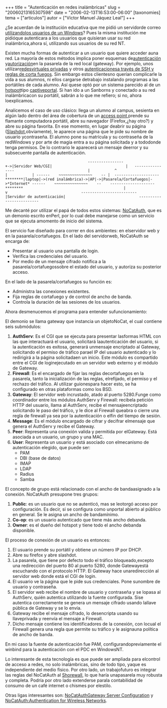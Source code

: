 +++
title = "Autenticación en redes inalámbricas"
slug = "20060213165307598"
date = "2006-02-13T16:53:00-06:00"
[taxonomies]
tema = ["articulos"]
autor = ["Víctor Manuel Jáquez Leal"]
+++

¿Se acuerdan de la institución educativa que me pidió un servidorde
correo [utilizandolos usuarios de un
Windows](http://glib.org.mx/article.php?story=20051223174704427)? Pues
la misma institución me pidióque autenticara a los usuarios que
quisieran usar su red inalámbrica,ahora sí, utilizando sus usuarios de
su red NT.

Existen mucha formas de autenticar a un usuario que quiere acceder auna
red. La mayoría de estos métodos implica poner esquemas
de[autenticación](http://en.wikipedia.org/wiki/Authentication)
y[autorización](http://en.wikipedia.org/wiki/Authorization)en la
pasarela de la red local (gateway). Por ejemplo, unos
utilizan[redesvirtuales
privadas](http://software.newsforge.com/software/05/11/21/175249.shtml?tid=92&tid=78)
y otros [autenticacionesa través de SSH y reglas de corta
fuegos](http://www.hackinthebox.org/modules.php?op=modload&name=News&file=article&sid=15607&mode=thread&order=0&thold=0).
Sin embargo estos clientesno querían complicarle la vida a sus alumnos,
ni ellos cargarse detrabajo instalando programas a las portátiles de
cada alumno. Así quese optó por un sistema parecido al de un
[hotspot](http://en.wikipedia.org/wiki/Hotspot_%28wifi%29)tipo
[captiveportal](http://en.wikipedia.org/wiki/Captive_portal). Si han ido
a un Sanborns y conectado a su red inalámbricacon su portátil, sabrán a
lo que me refiero; si no, ahora loexplicamos.

<!-- more -->
Analicemos el caso de uso clásico: llega un alumno al campus, sesienta
en algún lado dentro del área de cobertura de un [access
point](http://en.wikipedia.org/wiki/Access_point),prende su flamante
computadora portátil, abre su navegador (Firefox,¿hay otro?) y abre su
página favorita. En ese momento, en lugar deabrir su página
([Slashdot](http://slashdot.org),obviamente), le aparece una página que
le pide su nombre de usuario ycontraseña. El alumno pone su matrícula y
su contraseña de la redWindows y por arte de magia entra a su página
solicitada y a tododonde tenga permisos. De lo contrario le aparecerá un
mensaje deerror y su subsecuente pantalla de autenticación.

                                         ----------------                                 +->|Servidor Web/CGI|                                 |   ----------------                                 |           ^                                 |           | ------    ~~~~~~~~~~~~~~~    -- |  --------------------    ********|laptop|->(red inalámbrica)->|AP|->|Pasarela/Cortafuegos|->*Internet* ------    ~~~~~~~~~~~~~~~    --    --------------------    ********                                             |                                             v                                 -------------------------                                |Servidor de autenticación|                                 -------------------------

Me decanté por utilizar el papá de todos estos sistemas:
[NoCatAuth](http://nocat.net), que es un demonio escrito enPerl, por lo
cual debe manejarse como un servicio que se ejecuta amomento de inicio
del sistema.

El servicio fue diseñado para correr en dos ambientes: en elservidor web
y en la pasarela/cortafuegos. En el lado del servidorweb, NoCatAuth se
encarga de:

- Presentar al usuario una pantalla de login.
- Verifica las credenciales del usuario.
- Por medio de un mensaje cifrado notifica a la
    pasarela/cortafuegossobre el estado del usuario, y autoriza su
    posterior acceso.

En el lado de la pasarela/cortafuegos su función es:

- Administra las conexiones existentes.
- Fija reglas de cortafuego y de control de ancho de banda.
- Controla la duración de las sesiones de los usuarios.

Ahora desmenucemos el programa para entender sufuncionamiento:

El demonio se llama gateway que instancia un objetoNoCat, el cual
contiene seis submódulos:

1. **AuthServ**: Es el CGI que se ejecuta para presentar lasformas HTML
    con las que interactuará el usuario, solicitará laautenticación del
    usuario, si la autenticación es exitosa, generará unmensaje
    encriptado al Gateway, solicitando el permiso de tráfico parael IP
    del usuario autenticado y lo redirigirá a la página solicitadaen un
    inicio. Este módulo es compartido entre el CGI de loginejecutado en
    un servidor web externo y el módulo de Gateway.
2. **Firewall**: Es el encargado de fijar las reglas decortafuegos en
    la pasarela, tanto la inicialización de las reglas, elrefijado, el
    permiso y el rechazo del tráfico. Al utilizar guionespara hacer
    esto, se ha configurado en otras plataformas como los BSD.
3. **Gateway**: El servidor web incrustado, atado al puerto 5280.Funge
    como coordinador entre los módulos AuthServ y Firewall: recibela
    petición HTTP del usuario, llama al AuthServ, recibe el
    mensajeencriptado solicitando le paso del tráfico, y le dice al
    Firewall queabra o cierre una regla de firewall ya sea por la
    autenticación o elfin del tiempo de sesión.
4. **Message**: Es el módulo encargado de cifrar y decifrar elmensaje
    que genera el AuthServ y recibe el Gateway.
5. **Peer**: Representa una conexión valida y permitida por elGateway.
    Está asociada a un usuario, un grupo y una MAC.
6. **User**: Representa un usuario y está asociado con elmecanismo de
    autenticación elegido, que puede ser:
    - PAM
    - DBI (base de datos)
    - IMAP
    - LDAP
    - Radius
    - Samba

El concepto de grupo está relacionado con el ancho de bandaasignado a la
conexión. NoCatAuth presupone tres grupos:

1. **Public**: es un usuario que no se autenticó, mas se leotorgó
    acceso por configuración. Es decir, si se configura como unportal
    abierto al público en general. Se le asigna un ancho de bandamínimo.
2. **Co-op**: es un usuario autenticado que tiene más ancho debanda.
3. **Owner**: es el dueño del hotspot y tiene todo el ancho debanda
    disponible.

El proceso de conexión de un usuario es entonces:

1. El usuario prende su portátil y obtiene un número IP por DHCP.
2. Abre su firefox y abre slashdot.
3. La pasarela, que tiene por defecto todo el tráfico bloqueado,excepto
    una redirección del puerto 80 al puerto 5280, donde Gatewayestá
    escuchando con el protocolo HTTP. El Gateway hace unaredirección al
    servidor web donde está el CGI de login.
4. El usuario ve la página que le pide sus credenciales. Pone sunombre
    de usuario y contraseña.
5. El servidor web recibe el nombre de usuario y contraseña y se lopasa
    al AuthServ, quién autentica utilizando la fuente configurada. Sise
    autentica correctamente se genera un mensaje cifrado usando lallave
    pública de Gateway y se lo envía.
6. Gateway recibe el mensaje cifrado, lo desencripta usando su
    llaveprivada y reenvía el mensaje a Firewall.
7. Dicho mensaje contiene los identificadores de la conexión, con
    locual el Firewall genera una regla que permite su tráfico y le
    asignauna política de ancho de banda.

En mi caso la fuente de autenticación fue PAM, configurandopreviamente
el winbind para la autenticación con el PDC en WindowsNT.

Lo interesante de esta tecnología es que puede ser ampliada para
elcontrol de acceso a redes, no solo inalámbricas, sino de todo tipo,
yaque es independiente del medio físico. Por otro lado, un trabajofuturo
es integrar las reglas del NoCatAuth al
[Shorewall](http://www.shorewall.net), lo que haría unapasarela muy
robusta y completa. Podría por otro lado extenderse parala contabilidad
de consumo de un café internet o chismes por elestilo.

Otras ligas interesantes son: [NoCatAuthGateway Server
Configuration](http://www.wi-fiplanet.com/tutorials/article.php/10724_3111111_1)
y [NoCatAuth:Authentication for Wireless
Networks](http://www.oreillynet.com/pub/a/wireless/2001/11/09/nocatauth.html).
